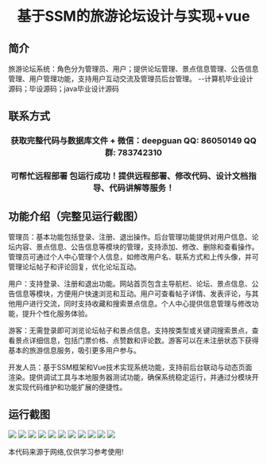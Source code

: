 <p><h1 align="center">基于SSM的旅游论坛设计与实现+vue</h1></p>

## 简介
旅游论坛系统：角色分为管理员、用户；提供论坛管理、景点信息管理、公告信息管理、用户管理功能，支持用户互动交流及管理员后台管理。    --计算机毕业设计源码；毕设源码；java毕业设计源码


## 联系方式
<p><h3 align="center">获取完整代码与数据库文件 + 微信：deepguan QQ: 86050149 QQ群: 783742310</h3></p>
<p><h3 align="center">可帮忙远程部署 包运行成功！提供远程部署、修改代码、设计文档指导、代码讲解等服务！</h3></p>

## 功能介绍（完整见运行截图）
管理员：基本功能包括登录、注册、退出操作。后台管理功能提供对用户信息、论坛内容、景点信息、公告信息等模块的管理，支持添加、修改、删除和查看操作。管理员可通过个人中心管理个人信息，如修改用户名、联系方式和上传头像，并可管理论坛帖子和评论回复，优化论坛互动。

用户：支持登录、注册和退出功能。网站首页包含主导航栏、论坛、景点信息、公告信息等模块，方便用户快速浏览和互动。用户可查看帖子详情、发表评论，与其他用户进行交流，同时支持收藏和搜索景点信息。个人中心提供信息管理与修改功能，提升个性化服务体验。

游客：无需登录即可浏览论坛帖子和景点信息。支持按类型或关键词搜索景点，查看景点详细信息，包括门票价格、点赞数和评论数。游客可以在未注册状态下获得基本的旅游信息服务，吸引更多用户参与。

开发人员：基于SSM框架和Vue技术实现系统功能，支持前后台联动与动态页面渲染。提供调试工具与本地服务器测试功能，确保系统稳定运行，并通过分模块开发实现代码维护和功能扩展的便捷性。


## 运行截图
![](https://bs-1329754181.cos.ap-shanghai.myqcloud.com/ssm/TourismForum/img/001.jpg)
![](https://bs-1329754181.cos.ap-shanghai.myqcloud.com/ssm/TourismForum/img/002.jpg)
![](https://bs-1329754181.cos.ap-shanghai.myqcloud.com/ssm/TourismForum/img/003.jpg)
![](https://bs-1329754181.cos.ap-shanghai.myqcloud.com/ssm/TourismForum/img/004.jpg)
![](https://bs-1329754181.cos.ap-shanghai.myqcloud.com/ssm/TourismForum/img/005.jpg)
![](https://bs-1329754181.cos.ap-shanghai.myqcloud.com/ssm/TourismForum/img/006.jpg)
![](https://bs-1329754181.cos.ap-shanghai.myqcloud.com/ssm/TourismForum/img/007.jpg)
![](https://bs-1329754181.cos.ap-shanghai.myqcloud.com/ssm/TourismForum/img/008.jpg)
![](https://bs-1329754181.cos.ap-shanghai.myqcloud.com/ssm/TourismForum/img/009.jpg)
![](https://bs-1329754181.cos.ap-shanghai.myqcloud.com/ssm/TourismForum/img/010.jpg)
![](https://bs-1329754181.cos.ap-shanghai.myqcloud.com/ssm/TourismForum/img/011.jpg)

<p>本代码来源于网络,仅供学习参考使用!</p>
